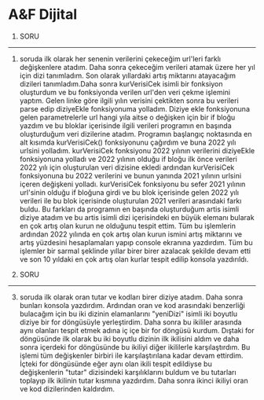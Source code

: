 # A&F Dijital
 
1. SORU 
--------------------------------------------
 1. soruda ilk olarak her senenin verilerini çekeceğim url'leri farklı değişkenlere atadım. Daha sonra çekeceğim verileri atamak üzere her yıl için dizi tanımladım. Son olarak yıllardaki artış miktarını atayacağım dizileri tanımladım.Daha sonra kurVerisiCek isimli bir fonksiyon oluşturdum ve bu fonksiyonda verilen url'den veri çekme işlemini yaptım. Gelen linke göre ilgili yılın verisini çektikten sonra bu verileri parse edip diziyeEkle fonksiyonuma yolladım. Diziye ekle fonksiyonuna gelen parametrelerle url hangi yıla aitse o değişken için bir if bloğu yazdım ve bu bloklar içerisinde ilgili verileri programın en başında oluşturduğum veri dizilerine atadım. Programın başlangıç noktasında en alt kısımda kurVerisiCek() fonksiyonunu çağırdım ve buna 2022 yılı urlsini yolladım. kurVerisiCek fonksiyonu 2022 yılının verilerini diziyeEkle fonksiyonuna yolladı ve 2022 yılının olduğu if bloğu ilk önce verileri 2022 yılı için oluşturulan veri dizisine ekledi ardından kurVerisiCek fonksiyonuna bu 2022 verilerini ve bunun yanında 2021 yılının urlsini içeren değişkeni yolladı. kurVerisiCek fonksiyonu bu sefer 2021 yılının url'sinin olduğu if bloğuna girdi ve bu blok içerisinde gelen 2022 yılı verileri ile bu blok içerisinde oluşturulan 2021 verileri arasındaki farkı buldu. Bu farkları da programın en başında oluşturduğum artis isimli diziye atadım ve bu artis isimli dizi içerisindeki en büyük elemanı bularak en çok artış olan kurun ne olduğunu tespit ettim. Tüm bu işlemlerin ardından 2022 yılında en çok artış olan kurun ismini artış miktarını ve artış yüzdesini hesaplamaları yapıp console ekranına yazdırdım. Tüm bu işlemler bir sarmal şeklinde yıllar birer birer azalacak şekilde devam etti ve son 10 yıldaki en çok artış olan kurlar tespit edilip konsola yazdırıldı. 


3. SORU 
-----------------------------------------

3. soruda ilk olarak oran tutar ve kodları birer diziye atadım. Daha sonra bunları konsola yazdırdım. Ardından oran ve kod arasındaki benzerliği bulacağım için bu iki dizinin elamanlarını "yeniDizi" isimli iki boyutlu diziye bir for döngüsüyle yerleştirdim. Daha sonra bu ikililer arasında aynı olanları tespit etmek adına iç içe bir for döngüsü kurdum. Dıştaki for döngüsünde ilk olarak bu iki boyutlu dizinin ilk ikilisini aldım ve daha sonra içerdeki for döngüsünde bu ikiliyi diğer ikililerle karşılaştırdım. Bu işlemi tüm değişkenler birbiri ile karşılaştırılana kadar devam ettirdim. İçteki for döngüsünde eğer aynı olan ikili tespit edildiyse bu değişkenlerin "tutar" dizisindeki karşılıklarını buldum ve bu tutarları toplayıp ilk ikilinin tutar kısmına yazdırdım. Daha sonra ikinci ikiliyi oran ve kod dizilerinden kaldırdım.
